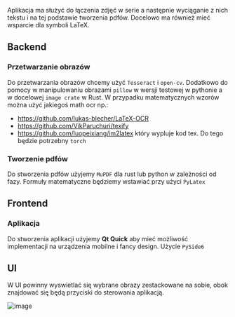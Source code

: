 Aplikacja ma służyć do łączenia zdjęć w serie a następnie wyciąganie z nich tekstu i na tej podstawie tworzenia pdfów. Docelowo ma również mieć wsparcie dla symboli LaTeX.
## Backend
### Przetwarzanie obrazów
Do przetwarzania obrazów chcemy użyć `Tesseract` i `open-cv`. Dodatkowo do pomocy w manipulowaniu obrazami `pillow` w wersji testowej w pythonie a w docelowej `image crate` w Rust.
W przypadku matematycznych wzorów można użyć jakiegoś math ocr np.:
- https://github.com/lukas-blecher/LaTeX-OCR
- https://github.com/VikParuchuri/texify 
- https://github.com/luopeixiang/im2latex
który wypluje kod tex. Do tego będzie potrzebny `torch`
### Tworzenie pdfów
Do stworzenia pdfów użyjemy `MuPDF` dla rust lub python w zależności od fazy.
Formuły matematyczne będziemy wstawiać przy użyci `PyLatex`

## Frontend
### Aplikacja 
Do stworzenia aplikacji użyjemy **Qt Quick** aby mieć możliwość implementacji na urządzenia mobilne i fancy design.
Użycie `PySide6`

## UI
W UI powinny wyswietlać się wybrane obrazy zestackowane na sobie, obok znajdować się będą przyciski do sterowania aplikacją.

![image](https://github.com/user-attachments/assets/a8bcf4e0-ff10-4135-995f-6297e6c9ab78)
